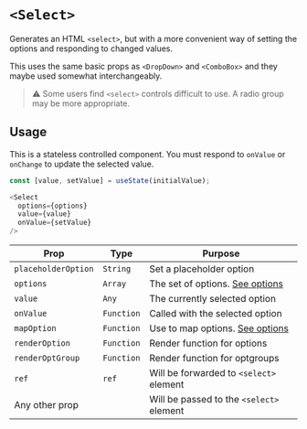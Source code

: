 # `<Select>`

Generates an HTML `<select>`, but with a more convenient way of setting the options and responding to changed values.

This uses the same basic props as `<DropDown>` and `<ComboBox>` and they maybe used somewhat interchangeably.

> :warning: Some users find `<select>` controls difficult to use.  A radio group may be more appropriate.

## Usage

This is a stateless controlled component.  You must respond to `onValue` or `onChange` to update the selected value.

```js
const [value, setValue] = useState(initialValue);

<Select
  options={options}
  value={value}
  onValue={setValue}
/>
```

| Prop                | Type       | Purpose                                  |
| ----                | ----       | ----                                     |
| `placeholderOption` | `String`   | Set a placeholder option                 |
| `options`           | `Array`    | The set of options. [See options][1]     |
| `value`             | `Any`      | The currently selected option            |
| `onValue`           | `Function` | Called with the selected option          |
| `mapOption`         | `Function` | Use to map options. [See options][1]     |
| `renderOption`      | `Function` | Render function for options              |
| `renderOptGroup`    | `Function` | Render function for optgroups            |
| `ref`               | `ref`      | Will be forwarded to `<select>` element  |
| Any other prop      |            | Will be passed to the `<select>` element |

[1]: options.md
